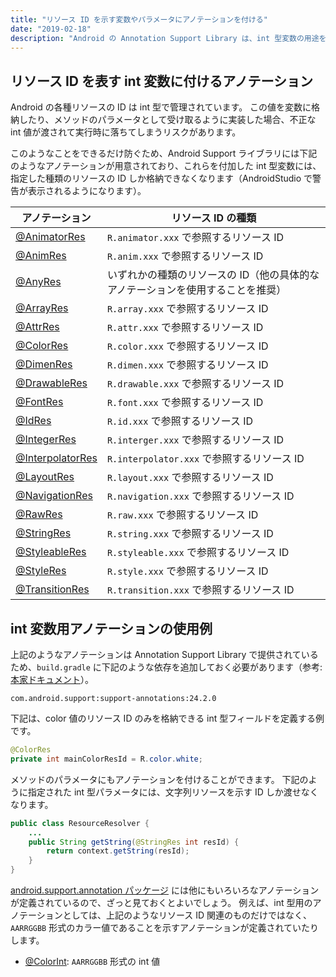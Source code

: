 ```yaml
---
title: "リソース ID を示す変数やパラメータにアノテーションを付ける"
date: "2019-02-18"
description: "Android の Annotation Support Library は、int 型変数の用途を限定するためのアノテーションを提供しています。このアノテーションを使用することで、想定外の値が int 変数に格納されてしまうのを防ぐことができます。"
---
```


リソース ID を表す int 変数に付けるアノテーション
----

Android の各種リソースの ID は int 型で管理されています。
この値を変数に格納したり、メソッドのパラメータとして受け取るように実装した場合、不正な int 値が渡されて実行時に落ちてしまうリスクがあります。

このようなことをできるだけ防ぐため、Android Support ライブラリには下記のようなアノテーションが用意されており、これらを付加した int 型変数には、指定した種類のリソースの ID しか格納できなくなります（AndroidStudio で警告が表示されるようになります）。

| アノテーション | リソース ID の種類 |
| ---- | ---- |
| [@AnimatorRes](https://developer.android.com/reference/android/support/annotation/AnimatorRes) | `R.animator.xxx` で参照するリソース ID |
| [@AnimRes](https://developer.android.com/reference/android/support/annotation/AnimRes) | `R.anim.xxx` で参照するリソース ID |
| [@AnyRes](https://developer.android.com/reference/android/support/annotation/AnyRes) | いずれかの種類のリソースの ID（他の具体的なアノテーションを使用することを推奨） |
| [@ArrayRes](https://developer.android.com/reference/android/support/annotation/ArrayRes) | `R.array.xxx` で参照するリソース ID |
| [@AttrRes](https://developer.android.com/reference/android/support/annotation/AttrRes) | `R.attr.xxx` で参照するリソース ID |
| [@ColorRes](https://developer.android.com/reference/android/support/annotation/ColorRes) | `R.color.xxx` で参照するリソース ID |
| [@DimenRes](https://developer.android.com/reference/android/support/annotation/DimenRes) | `R.dimen.xxx` で参照するリソース ID |
| [@DrawableRes](https://developer.android.com/reference/android/support/annotation/DrawableRes) | `R.drawable.xxx` で参照するリソース ID |
| [@FontRes](https://developer.android.com/reference/android/support/annotation/FontRes) | `R.font.xxx` で参照するリソース ID |
| [@IdRes](https://developer.android.com/reference/android/support/annotation/IdRes) | `R.id.xxx` で参照するリソース ID |
| [@IntegerRes](https://developer.android.com/reference/android/support/annotation/IntegerRes) | `R.interger.xxx` で参照するリソース ID |
| [@InterpolatorRes](https://developer.android.com/reference/android/support/annotation/InterpolatorRes) | `R.interpolator.xxx` で参照するリソース ID |
| [@LayoutRes](https://developer.android.com/reference/android/support/annotation/LayoutRes) | `R.layout.xxx` で参照するリソース ID |
| [@NavigationRes](https://developer.android.com/reference/android/support/annotation/NavigationRes) | `R.navigation.xxx` で参照するリソース ID |
| [@RawRes](https://developer.android.com/reference/android/support/annotation/RawRes) | `R.raw.xxx` で参照するリソース ID |
| [@StringRes](https://developer.android.com/reference/android/support/annotation/StringRes) | `R.string.xxx` で参照するリソース ID |
| [@StyleableRes](https://developer.android.com/reference/android/support/annotation/StyleableRes) | `R.styleable.xxx` で参照するリソース ID |
| [@StyleRes](https://developer.android.com/reference/android/support/annotation/StyleRes) | `R.style.xxx` で参照するリソース ID |
| [@TransitionRes](https://developer.android.com/reference/android/support/annotation/TransitionRes) | `R.transition.xxx` で参照するリソース ID |


int 変数用アノテーションの使用例
----

上記のようなアノテーションは Annotation Support Library で提供されているため、`build.gradle` に下記のような依存を追加しておく必要があります（参考: [本家ドキュメント](https://developer.android.com/topic/libraries/support-library/features?hl=ja#annotations)）。

```
com.android.support:support-annotations:24.2.0
```

下記は、color 値のリソース ID のみを格納できる int 型フィールドを定義する例です。

```java
@ColorRes
private int mainColorResId = R.color.white;
```

メソッドのパラメータにもアノテーションを付けることができます。
下記のように指定された int 型パラメータには、文字列リソースを示す ID しか渡せなくなります。

```java
public class ResourceResolver {
    ...
    public String getString(@StringRes int resId) {
        return context.getString(resId);
    }
}
```

[android.support.annotation パッケージ](https://developer.android.com/reference/android/support/annotation/package-summary) には他にもいろいろなアノテーションが定義されているので、ざっと見ておくとよいでしょう。
例えば、int 型用のアノテーションとしては、上記のようなリソース ID 関連のものだけではなく、`AARRGGBB` 形式のカラー値であることを示すアノテーションが定義されていたりします。

- [@ColorInt](https://developer.android.com/reference/android/support/annotation/ColorInt): `AARRGGBB` 形式の int 値

